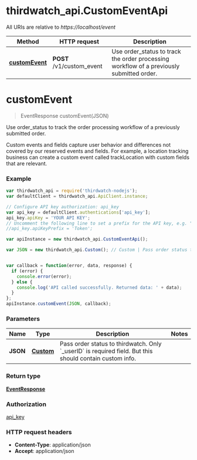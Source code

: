 # thirdwatch_api.CustomEventApi

All URIs are relative to *https://localhost/event*

Method | HTTP request | Description
------------- | ------------- | -------------
[**customEvent**](CustomEventApi.md#customEvent) | **POST** /v1/custom_event | Use order_status to track the order processing workflow of a previously submitted order.


<a name="customEvent"></a>
# **customEvent**
> EventResponse customEvent(JSON)

Use order_status to track the order processing workflow of a previously submitted order.

Custom events and fields capture user behavior and differences not covered by our reserved events and fields. For example, a location tracking business can create a custom event called trackLocation with custom fields that are relevant. 

### Example
```javascript
var thirdwatch_api = require('thirdwatch-nodejs');
var defaultClient = thirdwatch_api.ApiClient.instance;

// Configure API key authorization: api_key
var api_key = defaultClient.authentications['api_key'];
api_key.apiKey = 'YOUR API KEY';
// Uncomment the following line to set a prefix for the API key, e.g. "Token" (defaults to null)
//api_key.apiKeyPrefix = 'Token';

var apiInstance = new thirdwatch_api.CustomEventApi();

var JSON = new thirdwatch_api.Custom(); // Custom | Pass order status to thirdwatch. Only `_userID` is required field. But this should contain custom info.


var callback = function(error, data, response) {
  if (error) {
    console.error(error);
  } else {
    console.log('API called successfully. Returned data: ' + data);
  }
};
apiInstance.customEvent(JSON, callback);
```

### Parameters

Name | Type | Description  | Notes
------------- | ------------- | ------------- | -------------
 **JSON** | [**Custom**](Custom.md)| Pass order status to thirdwatch. Only &#x60;_userID&#x60; is required field. But this should contain custom info. | 

### Return type

[**EventResponse**](EventResponse.md)

### Authorization

[api_key](../README.md#api_key)

### HTTP request headers

 - **Content-Type**: application/json
 - **Accept**: application/json

